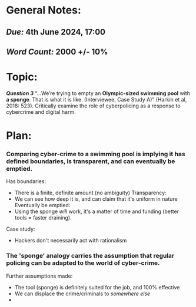 # General Notes:
## *Due:* 4th June 2024, 17:00
## *Word Count:* 2000 +/- 10%


# Topic:
***Question 3***
“...We’re trying to empty an **Olympic-sized swimming pool** with **a sponge**. That is what it is like. (Interviewee, Case Study A)” (Harkin et al, 2018: 523). Critically examine the role of cyberpolicing as a response to cybercrime and digital harm.



# Plan:

### Comparing cyber-crime to a swimming pool is implying it has defined boundaries, is transparent, and can eventually be emptied.
Has boundaries:
- There is a finite, definite amount  (no ambiguity)
Transparency:
- We can see how deep it is, and can claim that it's uniform in nature
Eventually be emptied:
- Using the sponge *will* work, it's a matter of time and funding (better tools = faster draining).

Case study:
- Hackers don't necessarily act with rationalism


### The 'sponge' analogy carries the assumption that regular policing can be adapted to the world of cyber-crime.

Further assumptions made:
- The tool (sponge) is definitely suited for the job, and 100% effective
- We can displace the crime/criminals to *somewhere else*
- 